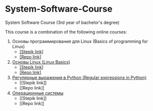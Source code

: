 # System-Software-Course
System Software Course (3rd year of bachelor's degree)

This course is a combination of the following online courses:

1. Основы программирования для Linux (Basics of programming for Linux)
   + [[Stepik link]](https://stepik.org/course/548)
   + [[Repo link]](https://github.com/KIMdaniiell/System-Software-Course/tree/main/Basics%20of%20programming%20for%20Linux)
2. [Основы Linux (Linux Basics)](https://stepik.org/course/762)
   + [[Stepik link]](https://stepik.org/course/762)
   + [[Repo link]](https://github.com/KIMdaniiell/System-Software-Course/tree/main/Linux%20Basics)
3. [Регулярные выражения в Python (Regular expressions in Python)](https://stepik.org/course/107335)
   + [[Stepik link]]
   + [[Repo link]]
4. [Операционные системы](https://stepik.org/course/1780)
   + [[Stepik link]]
   + [[Repo link]]

